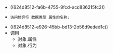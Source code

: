 - ((624d8512-fa6b-4755-9fcd-acd836215fc2))
- ```java
  访问修饰符 数据类型 属性的名称;
  ```
- ((624d8512-e926-45bb-bd13-2b56d9eded1c))
- 调用
	- 对象.属性
	- 对象.行为